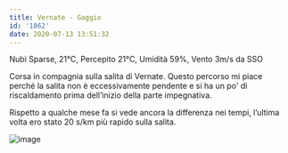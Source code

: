 ```yaml
---
title: Vernate - Gaggio
id: '1862'
date: 2020-07-13 13:51:32
---
```


Nubi Sparse, 21°C, Percepito 21°C, Umidità 59%, Vento 3m/s da SSO

Corsa in compagnia sulla salita di Vernate. Questo percorso mi piace perché la salita non è eccessivamente pendente e si ha un po' di riscaldamento prima dell’inizio della parte impegnativa.

Rispetto a qualche mese fa si vede ancora la differenza nei tempi, l’ultima volta ero stato 20 s/km più rapido sulla salita.

![image](/images/2021/08/20200713-activity-map.png)